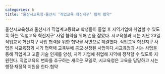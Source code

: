 ```yaml
---
categories: h
title: "울산시교육청·울산시 ‘직업교육 혁신지구’ 협력 협약"
---
```

울산시교육청과 울산시가 직업계고등학교 학생들이 졸업 후 지역기업에 취업할 수 있도록 하는 ‘직업교육 혁신지구’ 사업 협력을 위해 손을 잡았다. 시교육청과 시는 지난 23일 직업교육 혁신지구 사업 협력을 위한 협약을 서면으로 체결했다. 직업교육 혁신지구 사업은 시교육청과 시가 협력해 교육부에 공모·선정된 사업이다.시교육청과 시는 사업을 통해 직업계고 고졸 기술 인재를 양성, 지역 기업에 취업해 지역에 정착할 수 있도록 지원한다. 직업교육의 변화를 추구하는 새로운 모델로, 시교육청은 교육을 담당하고 시는 행정·재정적 지원을 한다.협약